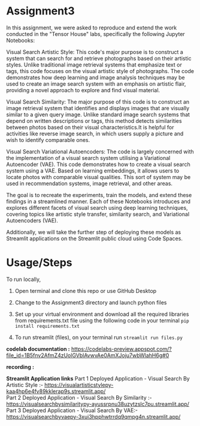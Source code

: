 # Assignment3
In this assignment, we were asked to reproduce and extend the work conducted in the "Tensor House" labs, specifically the following Jupyter Notebooks:

Visual Search Artistic Style: This code's major purpose is to construct a system that can search for and retrieve photographs based on their artistic styles. Unlike traditional image retrieval systems that emphasize text or tags, this code focuses on the visual artistic style of photographs. The code demonstrates how deep learning and image analysis techniques may be used to create an image search system with an emphasis on artistic flair, providing a novel approach to explore and find visual material.

Visual Search Similarity: The major purpose of this code is to construct an image retrieval system that identifies and displays images that are visually similar to a given query image. Unlike standard image search systems that depend on written descriptions or tags, this method detects similarities between photos based on their visual characteristics.It is helpful for activities like reverse image search, in which users supply a picture and wish to identify comparable ones.

Visual Search Variational Autoencoders: The code is largely concerned with the implementation of a visual search system utilising a Variational Autoencoder (VAE). This code demonstrates how to create a visual search system using a VAE. Based on learning embeddings, it allows users to locate photos with comparable visual qualities. This sort of system may be used in recommendation systems, image retrieval, and other areas.

The goal is to recreate the experiments, train the models, and extend these findings in a streamlined manner. Each of these Notebooks introduces and explores different facets of visual search using deep learning techniques, covering topics like artistic style transfer, similarity search, and Variational Autoencoders (VAE).

Additionally, we will take the further step of deploying these models as Streamlit applications on the Streamlit public cloud using Code Spaces.


# Usage/Steps
To run locally,

1. Open terminal and clone this repo or use GitHub Desktop

2. Change to the Assignment3 directory and launch python files

3. Set up your virtual environment and download all the required libraries from requirements.txt file using the following code in your terminal `pip install requirements.txt`

5. To run streamlit (files), on your terminal run  `streamlit run files.py`

**codelab documentation :** https://codelabs-preview.appspot.com/?file_id=1B5fnv2AfmZ4zUolGVblAvwvAe0AmXJoju7wbWlahH6g#0


**recording :**

**Streamlit Application links**
Part 1 Deployed Application - Visual Search By Artistic Style :- https://visualartisticstylepy-kaa4hp6e4fv89kklerap9s.streamlit.app/<br>
Part 2 Deployed Application - Visual Search By Similarity :- https://visualsearchbysimilaritypy-ayussrpnu38uzytzslc7pu.streamlit.app/<br>
Part 3 Deployed Application - Visual Search By VAE:- https://visualsearchbyvaepy-3xui3hpphwtrrdq9qmpg4n.streamlit.app/

